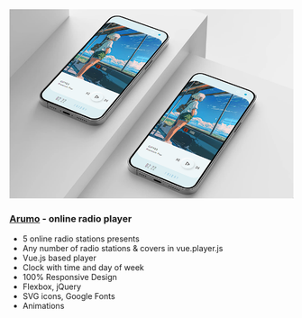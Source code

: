 <img src="preview/git.png">

### [Arumo](https://arumo.vercel.app/) - online radio player

- 5 online radio stations presents
- Any number of radio stations & covers in vue.player.js
- Vue.js based player
- Clock with time and day of week
- 100% Responsive Design
- Flexbox, jQuery
- SVG icons, Google Fonts
- Animations
